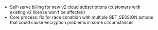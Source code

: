 - Self-serve billing for new v2 cloud subscriptions (customers with existing v2 license won't be affected)
- Core process: fix for race condition with multiple GET_SESSION actions that could cause encryption problems in some circumstances
